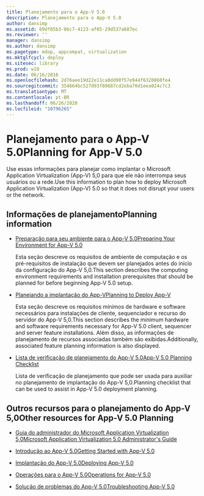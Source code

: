 ```yaml
---
title: Planejamento para o App-V 5.0
description: Planejamento para o App-V 5.0
author: dansimp
ms.assetid: 69df85b3-06c7-4123-af05-29d537a687ec
ms.reviewer: ''
manager: dansimp
ms.author: dansimp
ms.pagetype: mdop, appcompat, virtualization
ms.mktglfcycl: deploy
ms.sitesec: library
ms.prod: w10
ms.date: 06/16/2016
ms.openlocfilehash: 2d76aee19d22e11ca8dd90f57e944f6320860fe4
ms.sourcegitcommit: 354664bc527d93f80687cd2eba70d1eea024c7c3
ms.translationtype: MT
ms.contentlocale: pt-BR
ms.lasthandoff: 06/26/2020
ms.locfileid: "10796265"
---
```

# <span data-ttu-id="47083-103">Planejamento para o App-V 5.0</span><span class="sxs-lookup"><span data-stu-id="47083-103">Planning for App-V 5.0</span></span>


<span data-ttu-id="47083-104">Use essas informações para planejar como implantar o Microsoft Application Virtualization (App-V) 5,0 para que ele não interrompa seus usuários ou a rede.</span><span class="sxs-lookup"><span data-stu-id="47083-104">Use this information to plan how to deploy Microsoft Application Virtualization (App-V) 5.0 so that it does not disrupt your users or the network.</span></span>

## <span data-ttu-id="47083-105">Informações de planejamento</span><span class="sxs-lookup"><span data-stu-id="47083-105">Planning information</span></span>


-   [<span data-ttu-id="47083-106">Preparação para seu ambiente para o App-V 5.0</span><span class="sxs-lookup"><span data-stu-id="47083-106">Preparing Your Environment for App-V 5.0</span></span>](preparing-your-environment-for-app-v-50.md)

    <span data-ttu-id="47083-107">Esta seção descreve os requisitos de ambiente de computação e os pré-requisitos de instalação que devem ser planejados antes do início da configuração do App-V 5,0.</span><span class="sxs-lookup"><span data-stu-id="47083-107">This section describes the computing environment requirements and installation prerequisites that should be planned for before beginning App-V 5.0 setup.</span></span>

-   [<span data-ttu-id="47083-108">Planejando a implantação do App-V</span><span class="sxs-lookup"><span data-stu-id="47083-108">Planning to Deploy App-V</span></span>](planning-to-deploy-app-v.md)

    <span data-ttu-id="47083-109">Esta seção descreve os requisitos mínimos de hardware e software necessários para instalações de cliente, sequenciador e recurso do servidor do App-V 5,0.</span><span class="sxs-lookup"><span data-stu-id="47083-109">This section describes the minimum hardware and software requirements necessary for App-V 5.0 client, sequencer and server feature installations.</span></span> <span data-ttu-id="47083-110">Além disso, as informações de planejamento de recursos associadas também são exibidas.</span><span class="sxs-lookup"><span data-stu-id="47083-110">Additionally, associated feature planning information is also displayed.</span></span>

-   [<span data-ttu-id="47083-111">Lista de verificação de planejamento do App-V 5.0</span><span class="sxs-lookup"><span data-stu-id="47083-111">App-V 5.0 Planning Checklist</span></span>](app-v-50-planning-checklist.md)

    <span data-ttu-id="47083-112">Lista de verificação de planejamento que pode ser usada para auxiliar no planejamento de implantação do App-V 5,0.</span><span class="sxs-lookup"><span data-stu-id="47083-112">Planning checklist that can be used to assist in App-V 5.0 deployment planning.</span></span>






## <a href="" id="other-resources-for-app-v-5-0-planning-"></a><span data-ttu-id="47083-113">Outros recursos para o planejamento do App-V 5,0</span><span class="sxs-lookup"><span data-stu-id="47083-113">Other resources for App-V 5.0 Planning</span></span>


-   [<span data-ttu-id="47083-114">Guia do administrador do Microsoft Application Virtualization 5,0</span><span class="sxs-lookup"><span data-stu-id="47083-114">Microsoft Application Virtualization 5.0 Administrator's Guide</span></span>](microsoft-application-virtualization-50-administrators-guide.md)

-   [<span data-ttu-id="47083-115">Introdução ao App-V 5.0</span><span class="sxs-lookup"><span data-stu-id="47083-115">Getting Started with App-V 5.0</span></span>](getting-started-with-app-v-50--rtm.md)

-   [<span data-ttu-id="47083-116">Implantação do App-V 5.0</span><span class="sxs-lookup"><span data-stu-id="47083-116">Deploying App-V 5.0</span></span>](deploying-app-v-50.md)

-   [<span data-ttu-id="47083-117">Operações para o App-V 5.0</span><span class="sxs-lookup"><span data-stu-id="47083-117">Operations for App-V 5.0</span></span>](operations-for-app-v-50.md)

-   [<span data-ttu-id="47083-118">Solução de problemas do App-V 5.0</span><span class="sxs-lookup"><span data-stu-id="47083-118">Troubleshooting App-V 5.0</span></span>](troubleshooting-app-v-50.md)

 

 






